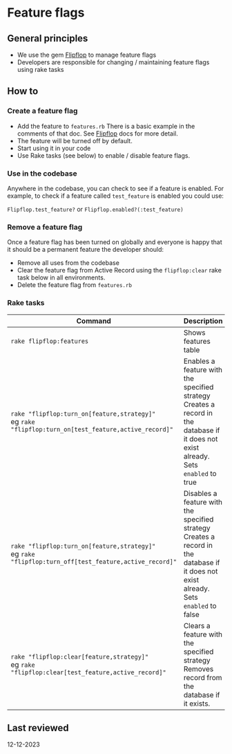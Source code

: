 # Feature flags

## General principles

- We use the gem [Flipflop](https://github.com/voormedia/flipflop) to manage feature flags
- Developers are responsible for changing / maintaining feature flags using rake tasks

## How to

### Create a feature flag

- Add the feature to `features.rb` There is a basic example in the comments of that doc. See [Flipflop](https://github.com/voormedia/flipflop) docs for more detail.
- The feature will be turned off by default.
- Start using it in your code
- Use Rake tasks (see below) to enable / disable feature flags.

### Use in the codebase

Anywhere in the codebase, you can check to see if a feature is enabled.
For example, to check if a feature called `test_feature` is enabled you could use:

`Flipflop.test_feature?` or `Flipflop.enabled?(:test_feature)`

### Remove a feature flag

Once a feature flag has been turned on globally and everyone is happy that it should be a permanent feature the developer should:

- Remove all uses from the codebase
- Clear the feature flag from Active Record using the `flipflop:clear` rake task below in all environments.
- Delete the feature flag from `features.rb`

### Rake tasks

| Command                                                                                                    | Description                                                                                                                                   |
| ---------------------------------------------------------------------------------------------------------- | --------------------------------------------------------------------------------------------------------------------------------------------- |
| `rake flipflop:features`                                                                                   | Shows features table                                                                                                                          |
| `rake "flipflop:turn_on[feature,strategy]"`<br/> eg `rake "flipflop:turn_on[test_feature,active_record]"`  | Enables a feature with the specified strategy<br/>Creates a record in the database if it does not exist already.<br/>Sets `enabled` to true   |
| `rake "flipflop:turn_on[feature,strategy]"`<br/> eg `rake "flipflop:turn_off[test_feature,active_record]"` | Disables a feature with the specified strategy<br/>Creates a record in the database if it does not exist already.<br/>Sets `enabled` to false |
| `rake "flipflop:clear[feature,strategy]"`<br/> eg `rake "flipflop:clear[test_feature,active_record]"`      | Clears a feature with the specified strategy<br/>Removes record from the database if it exists.                                               |

## Last reviewed

12-12-2023
